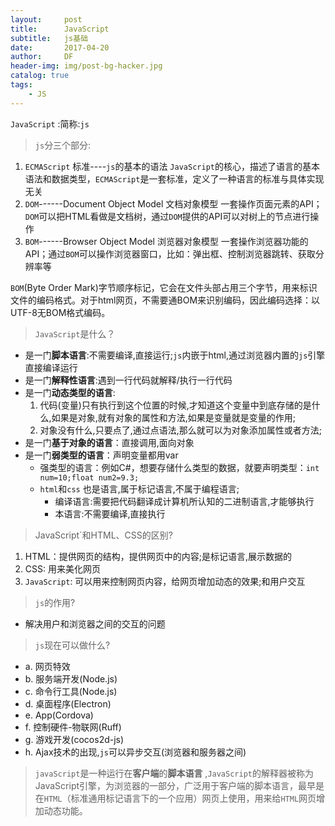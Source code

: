 ```yaml
---
layout:     post
title:      JavaScript
subtitle:   js基础
date:       2017-04-20
author:     DF
header-img: img/post-bg-hacker.jpg
catalog: true
tags:
    - JS
---
```




`JavaScript` :简称:`js`

> `js`分三个部分:

1. `ECMAScript` 标准----`js`的基本的语法
	`JavaScript`的核心，描述了语言的基本语法和数据类型，`ECMAScript`是一套标准，定义了一种语言的标准与具体实现无关
2. `DOM`------Document Object Model 文档对象模型
	一套操作页面元素的API；`DOM`可以把HTML看做是文档树，通过`DOM`提供的API可以对树上的节点进行操作
3. `BOM`------Browser Object Model 浏览器对象模型
	一套操作浏览器功能的API；通过`BOM`可以操作浏览器窗口，比如：弹出框、控制浏览器跳转、获取分辨率等

`BOM`(Byte Order Mark)字节顺序标记，它会在文件头部占用三个字节，用来标识文件的编码格式。对于html网页，不需要通BOM来识别编码，因此编码选择：以UTF-8无BOM格式编码。

> `JavaScript`是什么？

+ 是一门**脚本语言**:不需要编译,直接运行;`js`内嵌于html,通过浏览器内置的`js`引擎直接编译运行
+ 是一门**解释性语言**:遇到一行代码就解释/执行一行代码
+ 是一门**动态类型的语言**:
	1. 代码(变量)只有执行到这个位置的时候,才知道这个变量中到底存储的是什么,如果是对象,就有对象的属性和方法,如果是变量就是变量的作用;
	2. 对象没有什么,只要点了,通过点语法,那么就可以为对象添加属性或者方法;
+ 是一门**基于对象的语言**：直接调用,面向对象
+ 是一门**弱类型的语言**：声明变量都用var
	+ 强类型的语言：例如C#，想要存储什么类型的数据，就要声明类型：`int num=10;float num2=9.3;`
	+ `html`和`css` 也是语言,属于标记语言,不属于编程语言;
		+ 编译语言:需要把代码翻译成计算机所认知的二进制语言,才能够执行
		+ 本语言:不需要编译,直接执行
		
> JavaScript`和HTML、CSS的区别?

1. HTML：提供网页的结构，提供网页中的内容;是标记语言,展示数据的
2. CSS: 用来美化网页
3. `JavaScript`: 可以用来控制网页内容，给网页增加动态的效果;和用户交互
	
	
>`js`的作用?

+ 解决用户和浏览器之间的交互的问题

>`js`现在可以做什么?

+ a. 网页特效
+ b. 服务端开发(Node.js)
+ c. 命令行工具(Node.js)
+ d. 桌面程序(Electron)
+ e. App(Cordova)
+ f. 控制硬件-物联网(Ruff)
+ g. 游戏开发(cocos2d-js)
+ h. Ajax技术的出现,`js`可以异步交互(浏览器和服务器之间)


>`javaScript`是一种运行在**客户端**的**脚本语言** ,`JavaScript`的解释器被称为JavaScript引擎，为浏览器的一部分，广泛用于客户端的脚本语言，最早是在`HTML`（标准通用标记语言下的一个应用）网页上使用，用来给`HTML`网页增加动态功能。
